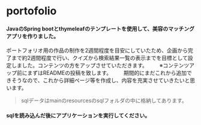 # portofolio

#### JavaのSpring bootとthymeleafのテンプレートを使用して、美容のマッチングアプリを作りました。
ポートフォリオ用の作品の制作を2週間程度を目安にしていたため、企画から完了まで約2週間程度で行い、クイズから検索結果一覧の表示までを目標として設定しました。コンテンツの方をアップさせていただきます。
　　※コンテンツアップ前にまずはREADMEの投稿を致します。
　　期間的にまだこれから追加できそうなので、これから詳細ページ等を作成し、内容を充実させていきたいと思います。

>sqlデータはmainのresourcesのsqlフォルダの中に格納してあります。

#### sqlを読み込んだ後にアプリケーションを実行してください。

